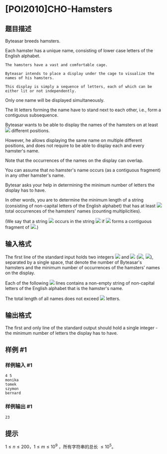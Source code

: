 # [POI2010]CHO-Hamsters

## 题目描述

Byteasar breeds hamsters.

Each hamster has a unique name,    consisting of lower case letters of the English alphabet.

    The hamsters have a vast and comfortable cage.

    Byteasar intends to place a display under the cage to visualize the names of his hamsters.

    This display is simply a sequence of letters, each of which can be either lit or not independently.

Only one name will be displayed simultaneously.

The lit letters forming the name have to stand next to each other,    i.e., form a contiguous subsequence.

Byteasar wants to be able to display the names of the hamsters on at least ![](http://main.edu.pl/images/OI17/cho-en-tex.1.png) different positions.

However, he allows displaying the same name on multiple different positions,    and does not require to be able to display each and every hamster's name.

Note that the occurrences of the names on the display can overlap.

You can assume that no hamster's name occurs (as a contiguous fragment) in any other hamster's name.

Bytesar asks your help in determining the minimum number of letters the display has to have.

In other words, you are to determine the minimum length of a string    (consisting of non-capital letters of the English alphabet)    that has at least ![](http://main.edu.pl/images/OI17/cho-en-tex.2.png) total occurrences of the hamsters' names (counting multiplicities).

(We say that a string ![](http://main.edu.pl/images/OI17/cho-en-tex.3.png) occurs in the string ![](http://main.edu.pl/images/OI17/cho-en-tex.4.png) if ![](http://main.edu.pl/images/OI17/cho-en-tex.5.png) forms a contiguous fragment of ![](http://main.edu.pl/images/OI17/cho-en-tex.6.png).)



## 输入格式

The first line of the standard input holds two integers ![](http://main.edu.pl/images/OI17/cho-en-tex.7.png) and ![](http://main.edu.pl/images/OI17/cho-en-tex.8.png)      (![](http://main.edu.pl/images/OI17/cho-en-tex.9.png), ![](http://main.edu.pl/images/OI17/cho-en-tex.10.png)), separated by a single space, that denote      the number of Byteasar's hamsters and the minimum number of occurrences of the hamsters' names on the display.

Each of the following ![](http://main.edu.pl/images/OI17/cho-en-tex.11.png) lines contains a non-empty string of non-capital letters of the English alphabet      that is the hamster's name.

The total length of all names does not exceed ![](http://main.edu.pl/images/OI17/cho-en-tex.12.png) letters.


## 输出格式

The first and only line of the standard output should hold a single integer      - the minimum number of letters the display has to have.


## 样例 #1

### 样例输入 #1
```
4 5
monika
tomek
szymon
bernard
```

### 样例输出 #1

```
23
```

## 提示

$1\le n\le 200$，$1\le m\le 10^9$ ，所有字符串的总长 $\le 10^5$。

